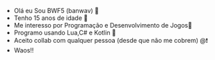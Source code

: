  - Olá eu Sou BWF5 (banwav) 👋
 - Tenho 15 anos de idade 📸
 - Me interesso por Programação e Desenvolvimento de Jogos👾
 - Programo usando Lua,C# e Kotlin 🗿
 - Aceito collab com qualquer pessoa (desde que não me cobrem) @❗
 - Waos!!
<!---
BWF5/BWF5 is a ✨ special ✨ repository because its `README.md` (this file) appears on your GitHub profile.
You can click the Preview link to take a look at your changes.
--->
